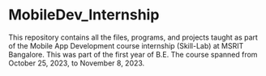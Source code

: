# MobileDev_Internship

This repository contains all the files, programs, and projects taught as part of the Mobile App Development course internship (Skill-Lab) at MSRIT Bangalore. This was part of the first year of B.E.
The course spanned from October 25, 2023, to November 8, 2023.
